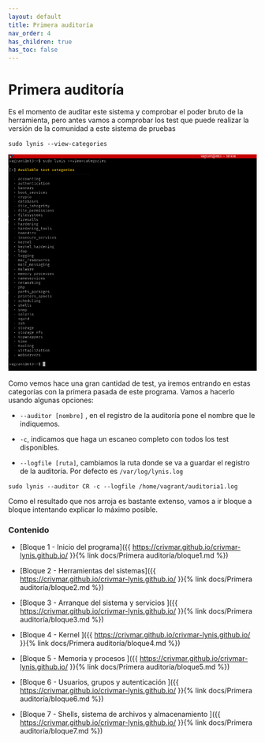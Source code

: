 ```yaml
---
layout: default
title: Primera auditoría
nav_order: 4
has_children: true
has_toc: false
---
```


# Primera auditoría

Es el momento de auditar este sistema y comprobar el poder bruto de la herramienta, pero antes vamos a comprobar los test que puede realizar la versión de la comunidad a este sistema de pruebas

~~~
sudo lynis --view-categories
~~~

<img src="../../img/03.png" />

Como vemos hace una gran cantidad de test, ya iremos entrando en estas categorías con la primera pasada de este programa. Vamos a hacerlo usando algunas opciones:

- `--auditor [nombre]` , en el registro de la auditoría pone el nombre que le indiquemos.

- `-c`, indicamos que haga un escaneo completo con todos los test disponibles.

- `--logfile [ruta]`, cambiamos la ruta donde se va a guardar el registro de la auditoría. Por defecto es `/var/log/lynis.log`

~~~
sudo lynis --auditor CR -c --logfile /home/vagrant/auditoria1.log
~~~

Como el resultado que nos arroja es bastante extenso, vamos a ir bloque a bloque intentando explicar lo máximo posible.


### Contenido

- [Bloque 1 - Inicio del programa]({{ https://crivmar.github.io/crivmar-lynis.github.io/ }}{% link docs/Primera auditoría/bloque1.md %})

- [Bloque 2 - Herramientas del sistemas]({{ https://crivmar.github.io/crivmar-lynis.github.io/ }}{% link docs/Primera auditoría/bloque2.md %})

- [Bloque 3 - Arranque del sistema y servicios ]({{ https://crivmar.github.io/crivmar-lynis.github.io/ }}{% link docs/Primera auditoría/bloque3.md %})

- [Bloque 4 - Kernel ]({{ https://crivmar.github.io/crivmar-lynis.github.io/ }}{% link docs/Primera auditoría/bloque4.md %})

- [Bloque 5 - Memoria y procesos ]({{ https://crivmar.github.io/crivmar-lynis.github.io/ }}{% link docs/Primera auditoría/bloque5.md %})

- [Bloque 6 - Usuarios, grupos y autenticación ]({{ https://crivmar.github.io/crivmar-lynis.github.io/ }}{% link docs/Primera auditoría/bloque6.md %})

- [Bloque 7 - Shells, sistema de archivos y almacenamiento ]({{ https://crivmar.github.io/crivmar-lynis.github.io/ }}{% link docs/Primera auditoría/bloque7.md %})